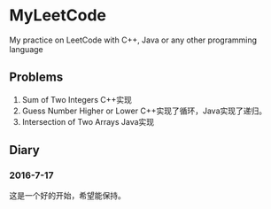 # MyLeetCode
My practice on LeetCode with C++, Java or any other programming language

## Problems

1. Sum of Two Integers                                    C++实现
2. Guess Number Higher or Lower                 C++实现了循环，Java实现了递归。
3. Intersection of Two Arrays                   Java实现

## Diary
### 2016-7-17
  这是一个好的开始，希望能保持。

